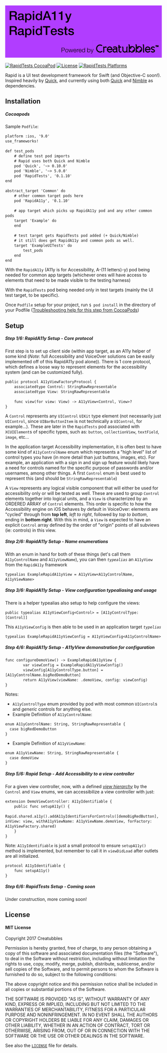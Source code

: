 ![RapidA11y & RapidTests powered by Creatubbles](Resources/bannerCreatubbles.png)

[![RapidTests CocoaPod](https://img.shields.io/cocoapods/v/RapidTests.svg)](https://cocoapods.org/pods/RapidTests)
[![License](https://img.shields.io/badge/license-MIT-lightgrey.svg)](https://github.com/creatubbles/Rapid/blob/master/LICENSE.md)
[![RapidTests Platforms](https://img.shields.io/cocoapods/p/RapidTests.svg)](https://cocoapods.org/pods/RapidTests)

Rapid is a UI test development framework for Swift (and Objective-C soon!).
Inspired heavily by [Quick](https://github.com/Quick/quick), and currently using both [Quick](https://github.com/Quick/quick) and [Nimble](https://github.com/Quick/Nimble) as dependencies. 

## Installation
##### Cocoapods

Sample `Podfile`:

```
platform :ios, '9.0'
use_frameworks!

def test_pods
    # define test pod imports
    # Rapid uses both Quick and Nimble
    pod 'Quick', '~> 0.10.0'
    pod 'Nimble', '~> 5.0.0'
    pod 'RapidTests', '0.1.10'
end

abstract_target 'Common' do
    # other common target pods here   
    pod 'RapidA11y', '0.1.10'

    # app target which picks up RapidA11y pod and any other common pods
    target 'Example' do 
    end

    # test target gets RapidTests pod added (+ Quick/Nimble)
    # it still does get RapidA11y and common pods as well. 
    target 'ExampleUITests' do
        test_pods 
    end
end

```

With the `RapidA11y` (A11y is for Accessibility, A-(11 letters)-y) pod being needed for common app targets (whichever ones will have access to elements that need to be made visible to the testing harness)

With the `RapidTests` pod being needed only in test targets (mainly the UI test target, to be specific).

Once `Podfile` setup for your project, run `$ pod install` in the directory of your Podfile ([Troubleshooting help for this step from CocoaPods](https://guides.cocoapods.org/using/troubleshooting.html))

## Setup
##### Step 1/6: RapidA11y Setup - Core protocol

First step is to set up client side (within app target, as an A11y helper of some kind (*Note*: full Accessibility and VoiceOver solutions can be easily implemented off of this RapidA11y pod alone)). There is 1 core protocol, which defines a loose way to represent elements for the accessibility system (and can be customized fully).


```
public protocol A11yViewFactoryProtocol {
    associatedtype Control: StringRawRepresentable
    associatedtype View: StringRawRepresentable

    func view(for view: View) -> A11yView<Control, View>?
}
```

A `Control` represents any `UIControl` `UIKit` type element (not necessarily just `UIControl`, since `UIBarButtonItem` is not technically a `UIControl`, for example...). These are later in the `RapidTests` pod associated with `XCUIElement`s of specific types, such as: `button`, `collectionView`, `textField`, `image`, etc...

In the application target Accessibility implementation, it is often best to have some kind of `A11yControlName` enum which represents a "high level" list of control types you have (in more detail than just buttons, images, etc). For example, an application with a sign in and sign up feature would likely have a need for controls named for the specific purpose of passwords and/or usernames, among other things. A first `Control` enum is best used to represent this (and should be `StringRawRepresentable`)

A `View` represents any logical visible component that will either be used for accessibility only or will be tested as well. These are used to group `Control` elements together into logical units, and a `View` is characterized by an ORDERED ARRAY of `Control` elements. This order is specific to how the Accessibility engine on iOS behaves by default in VoiceOver: elements are "cycled" through from **top left**, *left to right*, followed by *top to bottom*, ending in **bottom right**. With this in mind, a `View` is expected to have an explicit `Control` array defined by the order of "origin" points of all subviews (ie: controls) in this view. 

##### Step 2/6: RapidA11y Setup - Name enumerations

With an enum in hand for both of these things (let's call them `A11yControlName` and `A11yViewName`), you can then *`typealias`* an `A11yView` from the `RapidA11y` framework

```
typealias ExampleRapidA11yView = A11yView<A11yControlName, A11yViewName>
```

##### Step 3/6: RapidA11y Setup - View configuration typealiasing and usage

There is a helper typealias also setup to help configure the views: 

```
public typealias A11yViewConfig<Control> = [A11yControlType: [Control]]
```

This `A11yViewConfig` is then able to be used in an application target *`typelias`*

```
typealias ExampleRapidA11yViewConfig = A11yViewConfig<A11yControlName>
```


##### Step 4/6: RapidA11y Setup - A11yView demonstration for configuration
```
func configureDemoView() -> ExampleRapidA11yView {
        var viewConfig = ExampleRapidA11yViewConfig()
        viewConfig[A11yControlType.button] = [A11yControlName.bigRedDemoButton]
        return A11yView(viewName: .demoView, config: viewConfig)
}
```
Notes:
- `A11yControlType` enum provided by pod with most common `UIControl`s and *generic* controls for anything else.
- Example Definition of `A11yControlName`: 
```
enum A11yControlName: String, StringRawRepresentable {
  case bigRedDemoButton
}
```
- Example Definition of `A11yViewName`:
```
enum A11yViewName: String, StringRawRepresentable {
  case demoView
}
```

##### Step 5/6: Rapid Setup - Add Accessibility to a view controller

For a given view controller, now, with a defined [*view hierarchy*](https://developer.apple.com/library/content/documentation/General/Conceptual/Devpedia-CocoaApp/View%20Hierarchy.html) by the `Control` and `View` enums, we can accessibilize a view controller with just:

```
extension DemoViewController: A11yIdentifiable {
    public func setupA11y() {
        Rapid.shared.a11y().addA11yIdentifiersForControls([demoBigRedButton], inView: view, withA11yViewName: A11yViewName.demoView, forFactory: A11yViewFactory.shared)
    }
}
```
Note: `A11yIdentifiable` is just a small protocol to ensure `setupA11y()` method is implemented, but remember to call it in `viewDidLoad` after outlets are all initialized. 
```
protocol A11yIdentifiable {
    func setupA11y()
}
```

##### Step 6/6: RapidTests Setup - Coming soon

Under construction, more coming soon!


## License
#### MIT License

Copyright 2017 Creatubbles

Permission is hereby granted, free of charge, to any person obtaining a copy of this software and associated documentation files (the "Software"), to deal in the Software without restriction, including without limitation the rights to use, copy, modify, merge, publish, distribute, sublicense, and/or sell copies of the Software, and to permit persons to whom the Software is furnished to do so, subject to the following conditions:

The above copyright notice and this permission notice shall be included in all copies or substantial portions of the Software.

THE SOFTWARE IS PROVIDED "AS IS", WITHOUT WARRANTY OF ANY KIND, EXPRESS OR IMPLIED, INCLUDING BUT NOT LIMITED TO THE WARRANTIES OF MERCHANTABILITY, FITNESS FOR A PARTICULAR PURPOSE AND NONINFRINGEMENT. IN NO EVENT SHALL THE AUTHORS OR COPYRIGHT HOLDERS BE LIABLE FOR ANY CLAIM, DAMAGES OR OTHER LIABILITY, WHETHER IN AN ACTION OF CONTRACT, TORT OR OTHERWISE, ARISING FROM, OUT OF OR IN CONNECTION WITH THE SOFTWARE OR THE USE OR OTHER DEALINGS IN THE SOFTWARE.

See also the [`LICENSE`](LICENSE.md) file for details.